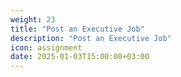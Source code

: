 ```yaml
---
weight: 23
title: "Post an Executive Job"
description: "Post an Executive Job"
icon: assignment
date: 2025-01-03T15:00:00+03:00
---
```

